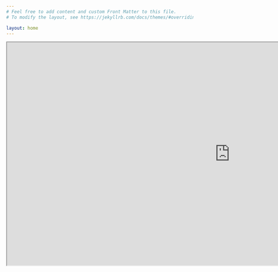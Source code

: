 ```yaml
---
# Feel free to add content and custom Front Matter to this file.
# To modify the layout, see https://jekyllrb.com/docs/themes/#overriding-theme-defaults

layout: home
---
```

  
<iframe src="https://www.wolframcloud.com/obj/5ca2ecbc-732a-498e-b6ad-8f44109b20d7?_embed=iframe" width="1200" height="600"></iframe>

  <!-- Rest of your HTML content goes here -->

   
</body>
